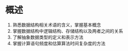 # 概述

1. 熟悉数据结构相关术语的含义，掌握基本概念
2. 掌握数据结构中逻辑结构、存储结构以及两者之间的关系
3. 了解抽象数据类型的定义和表示方法
4. 掌握计算语句频度和估算算法时间复杂度的方法